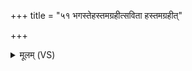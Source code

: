 +++
title = "५१ भगस्तेहस्तमग्रहीत्सविता हस्तमग्रहीत्"

+++
<details><summary>मूलम् (VS)</summary>

भग॑स्ते॒हस्त॑मग्रहीत्सवि॒ता हस्त॑मग्रहीत्। पत्नी॒ त्वम॑सि॒ धर्म॑णा॒हं गृ॒हप॑ति॒स्तव॑॥
</details>